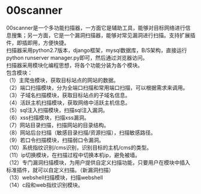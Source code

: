 # 00scanner
00scanner是一个多功能扫描器，一方面它是辅助工具，能够对目标网络进行信息搜集；另一方面，它是一个漏洞扫描器，能够对常见漏洞进行扫描。支持扩展插件，即插即用，方便快捷。</br>
扫描器采用python2.7版本，django框架，mysql数据库，B/S架构，直接运行python runserver manager.py即可，然后通过浏览器访问。</br>
扫描器采用模块化编程思想，将各个功能分装为各个模块。</br>
包含模块：</br>
（1）主爬虫模块，获取目标站点的网站的数据。</br>
（2）端口扫描模块，分为全端口扫描和常用端口扫描，可以根据需求来调用。</br>
（3）子域名扫描模块，获取目标站点的子域名信息。</br>
（4）活跃主机扫描模块，获取网络中活跃主机信息。</br>
（5）sql注入扫描模块，扫描sql注入漏洞。</br>
（6）xss扫描模块，扫描xss漏洞。</br>
（7）网站目录扫描，扫描网站的目录结构。</br>
（8）网站后台扫描（敏感目录扫描/资源扫描），扫描敏感路径。</br>
（9）若口令扫描模块，扫描弱口令漏洞。</br>
（10）系统指纹识别/cms识别，识别目标的主机/cms的类型。</br>
（11）ip切换模块，在扫描过程中切换本机ip，避免被墙。</br>
（12）专门漏洞扫描模块，为用户提供自定义扫描功能，只要用户在模块中插入标准插件，就可以自定义扫描。（新漏洞扫描）</br>
（13）webshell扫描模块，扫描webshell</br>
（14）c段和web指纹识别模块。</br>
